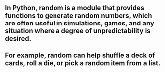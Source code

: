 ## In Python, random is a module that provides functions to generate random numbers, which are often useful in simulations, games, and any situation where a degree of unpredictability is desired. 
## For example, random can help shuffle a deck of cards, roll a die, or pick a random item from a list.
